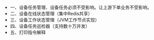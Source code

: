 - 一、设备任务管理、设备任务必须不受影响。让上游下单业务不受影响。
- 二、设备在线状态管理（集中Redis共享）
- 三、设备工作状态管理（JVM工作节点实现）
- 四、设备任务巡检器（支持数十万并发）
- 五、打印指令解释
